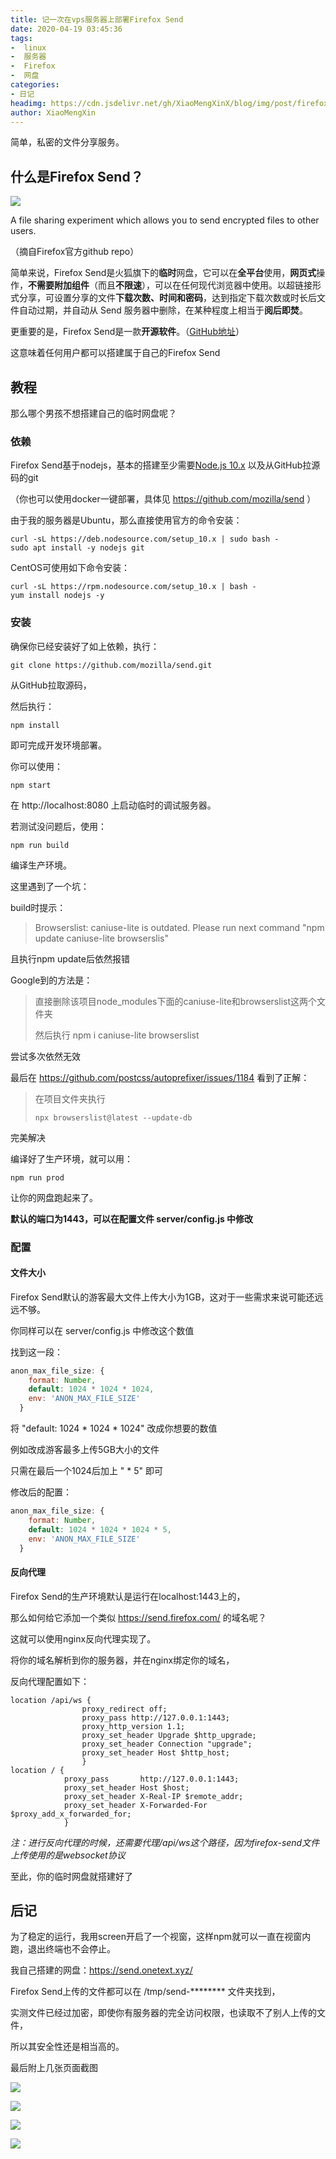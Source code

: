```yaml
---
title: 记一次在vps服务器上部署Firefox Send
date: 2020-04-19 03:45:36
tags:
-  linux
-  服务器
-  Firefox
-  网盘
categories:
- 日记
headimg: https://cdn.jsdelivr.net/gh/XiaoMengXinX/blog/img/post/firefox-send/1.webp
author: XiaoMengXin
---
```

简单，私密的文件分享服务。
<!-- more -->

## 什么是Firefox Send？

![](https://cdn.jsdelivr.net/gh/XiaoMengXinX/blog/img/post/firefox-send/2.png)

A file sharing experiment which allows you to send encrypted files to other users. 

（摘自Firefox官方github repo）

简单来说，Firefox Send是火狐旗下的**临时**网盘，它可以在**全平台**使用，**网页式**操作，**不需要附加组件**（而且**不限速**），可以在任何现代浏览器中使用。以超链接形式分享，可设置分享的文件**下载次数、时间和密码**，达到指定下载次数或时长后文件自动过期，并自动从 Send 服务器中删除，在某种程度上相当于**阅后即焚**。

更重要的是，Firefox Send是一款**开源软件**。（[GitHub地址](https://github.com/mozilla/send)）

这意味着任何用户都可以搭建属于自己的Firefox Send

## 教程

那么哪个男孩不想搭建自己的临时网盘呢？

### 依赖

Firefox Send基于nodejs，基本的搭建至少需要[Node.js 10.x](https://nodejs.org/) 以及从GitHub拉源码的git

（你也可以使用docker一键部署，具体见 https://github.com/mozilla/send ）

由于我的服务器是Ubuntu，那么直接使用官方的命令安装：

```shell
curl -sL https://deb.nodesource.com/setup_10.x | sudo bash -
sudo apt install -y nodejs git
```

CentOS可使用如下命令安装：

```shell
curl -sL https://rpm.nodesource.com/setup_10.x | bash -
yum install nodejs -y
```

### 安装

确保你已经安装好了如上依赖，执行：

```shell
git clone https://github.com/mozilla/send.git
```

从GitHub拉取源码，

然后执行：

```shell
npm install
```

即可完成开发环境部署。

你可以使用：

```shell
npm start
```

在 http://localhost:8080 上启动临时的调试服务器。

若测试没问题后，使用：

```shell
npm run build
```

编译生产环境。

这里遇到了一个坑：

build时提示：

> Browserslist: caniuse-lite is outdated. Please run next command "npm update caniuse-lite browserslis"

且执行npm update后依然报错

Google到的方法是：

> 直接删除该项目node_modules下面的caniuse-lite和browserslist这两个文件夹
>
> 然后执行 npm i caniuse-lite browserslist

尝试多次依然无效

最后在 https://github.com/postcss/autoprefixer/issues/1184 看到了正解：

> 在项目文件夹执行
>
> ```shell
> npx browserslist@latest --update-db
> ```

完美解决

编译好了生产环境，就可以用：

```shell
npm run prod
```

让你的网盘跑起来了。

**默认的端口为1443，可以在配置文件 server/config.js 中修改**

### 配置

#### 文件大小

Firefox Send默认的游客最大文件上传大小为1GB，这对于一些需求来说可能还远远不够。

你同样可以在 server/config.js 中修改这个数值

找到这一段：

```js
anon_max_file_size: {
    format: Number,
    default: 1024 * 1024 * 1024,
    env: 'ANON_MAX_FILE_SIZE'
  }
```

将 "default: 1024 * 1024 * 1024" 改成你想要的数值

例如改成游客最多上传5GB大小的文件

只需在最后一个1024后加上 " * 5" 即可

修改后的配置：

```javascript
anon_max_file_size: {
    format: Number,
    default: 1024 * 1024 * 1024 * 5,
    env: 'ANON_MAX_FILE_SIZE'
  }
```

#### 反向代理

Firefox Send的生产环境默认是运行在localhost:1443上的，

那么如何给它添加一个类似 https://send.firefox.com/ 的域名呢？

这就可以使用nginx反向代理实现了。

将你的域名解析到你的服务器，并在nginx绑定你的域名，

反向代理配置如下：

```
location /api/ws {
				proxy_redirect off;
				proxy_pass http://127.0.0.1:1443;
				proxy_http_version 1.1;
				proxy_set_header Upgrade $http_upgrade;
				proxy_set_header Connection "upgrade";
				proxy_set_header Host $http_host;
                }
location / {
			proxy_pass       http://127.0.0.1:1443;
			proxy_set_header Host $host;
			proxy_set_header X-Real-IP $remote_addr;
			proxy_set_header X-Forwarded-For $proxy_add_x_forwarded_for;
            }
```

*注：进行反向代理的时候，还需要代理/api/ws这个路径，因为firefox-send文件上传使用的是websocket协议*

至此，你的临时网盘就搭建好了

## 后记

为了稳定的运行，我用screen开启了一个视窗，这样npm就可以一直在视窗内跑，退出终端也不会停止。

我自己搭建的网盘：https://send.onetext.xyz/

Firefox Send上传的文件都可以在 /tmp/send-\*\*\*\*\*\*\*\* 文件夹找到，

实测文件已经过加密，即使你有服务器的完全访问权限，也读取不了别人上传的文件，

所以其安全性还是相当高的。

最后附上几张页面截图

![](https://cdn.jsdelivr.net/gh/XiaoMengXinX/blog/img/post/firefox-send/3.png)

![](https://cdn.jsdelivr.net/gh/XiaoMengXinX/blog/img/post/firefox-send/4.png)

![](https://cdn.jsdelivr.net/gh/XiaoMengXinX/blog/img/post/firefox-send/5.png)

![](https://cdn.jsdelivr.net/gh/XiaoMengXinX/blog/img/post/firefox-send/6.png)